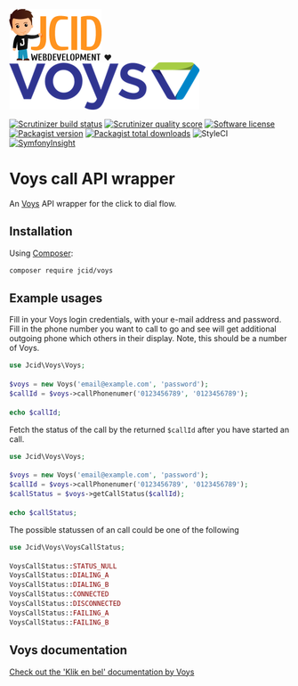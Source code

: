 [![JCID](docs/images/jcid.png "JCID")](https://www.jcid.nl) ♥️ [![Voys](docs/images/voys.png "Voys")](https://www.voys.nl)

[![Scrutinizer build status](https://img.shields.io/scrutinizer/build/g/jcid/voys.svg)](https://scrutinizer-ci.com/g/JCID/voys/build-status/master)
[![Scrutinizer quality score](https://img.shields.io/scrutinizer/g/jcid/voys.svg?style=flat-square)](https://scrutinizer-ci.com/g/jcid/voys)
[![Software license](https://img.shields.io/badge/license-MIT-brightgreen.svg?style=flat-square)](LICENSE)
[![Packagist version](https://img.shields.io/packagist/v/jcid/voys.svg?style=flat-square)](https://packagist.org/packages/jcid/voys)
[![Packagist total downloads](https://img.shields.io/packagist/dt/jcid/voys.svg?style=flat-square)](https://packagist.org/packages/jcid/voys)
![StyleCI](https://styleci.io/repos/88093404/shield?branch=master)
[![SymfonyInsight](https://insight.symfony.com/projects/fab1a89a-91e1-4fd9-941f-7b86d8a98349/mini.svg)](https://insight.symfony.com/projects/fab1a89a-91e1-4fd9-941f-7b86d8a98349)

# Voys call API wrapper

An [Voys](https://www.voys.nl) API wrapper for the click to dial flow.

## Installation

Using [Composer](https://getcomposer.org):

```sh
composer require jcid/voys
```

## Example usages

Fill in your Voys login credentials, with your e-mail address and password. Fill in the phone number you want to call to go and see will get additional outgoing phone which others in their display. Note, this should be a number of Voys.

```php
use Jcid\Voys\Voys;

$voys = new Voys('email@example.com', 'password');
$callId = $voys->callPhonenumer('0123456789', '0123456789');

echo $callId;
```

Fetch the status of the call by the returned `$callId` after you have started an call.

```php
use Jcid\Voys\Voys;

$voys = new Voys('email@example.com', 'password');
$callId = $voys->callPhonenumer('0123456789', '0123456789');
$callStatus = $voys->getCallStatus($callId);

echo $callStatus;
```

The possible statussen of an call could be one of the following

```php
use Jcid\Voys\VoysCallStatus;

VoysCallStatus::STATUS_NULL
VoysCallStatus::DIALING_A
VoysCallStatus::DIALING_B
VoysCallStatus::CONNECTED
VoysCallStatus::DISCONNECTED
VoysCallStatus::FAILING_A
VoysCallStatus::FAILING_B
```

## Voys documentation

[Check out the 'Klik en bel' documentation by Voys](https://help.voys.nl/index.php/Klik_en_bel)
